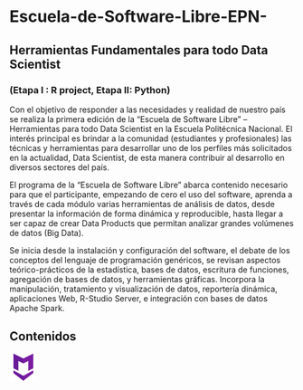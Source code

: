 # Escuela-de-Software-Libre-EPN-

## Herramientas Fundamentales para todo Data Scientist 

### (Etapa I : R project, Etapa II: Python)

Con el objetivo de responder a las necesidades y realidad de nuestro país se realiza la primera edición de la “Escuela de Software Libre” – Herramientas para todo Data Scientist en la Escuela Politécnica Nacional. El interés principal es brindar a la comunidad (estudiantes y profesionales) las técnicas y herramientas para desarrollar uno de los perfiles más solicitados en la actualidad, Data Scientist, de esta manera contribuir al desarrollo en diversos sectores del país.

El programa de la “Escuela de Software Libre” abarca contenido necesario para que el participante, empezando de cero el uso del software, aprenda a través de cada módulo varias herramientas de análisis de datos, desde presentar la información de forma dinámica y reproducible, hasta llegar a ser capaz de crear Data Products que permitan analizar grandes volúmenes de datos (Big Data). 

Se inicia desde la instalación y configuración del software, el debate de los conceptos del lenguaje de programación genéricos, se revisan aspectos teórico-prácticos de la estadística, bases de datos, escritura de funciones, agregación de bases de datos, y herramientas gráficas. Incorpora la  manipulación, tratamiento y visualización de datos, reportería dinámica, aplicaciones Web, R-Studio Server, e integración con bases de datos Apache Spark.

## Contenidos

![alt text](https://github.com/adam-p/markdown-here/raw/master/src/common/images/icon48.png "Logo Title Text 1")
